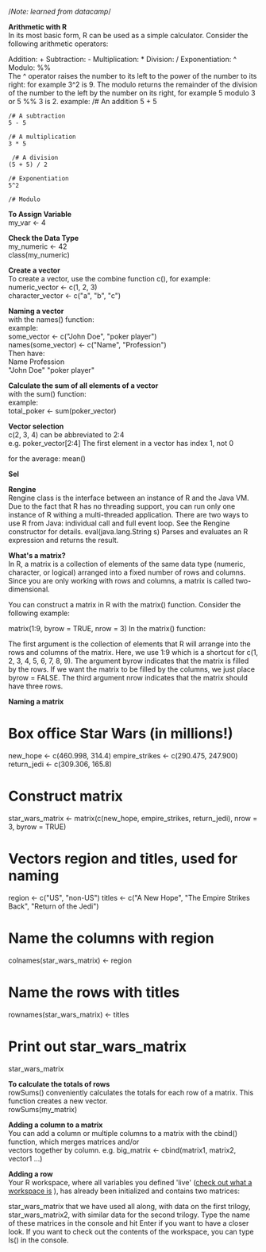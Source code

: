 /*Note: learned from datacamp*/   

**Arithmetic with R**   
In its most basic form, R can be used as a simple calculator. Consider the following arithmetic operators:

Addition: +
Subtraction: -
Multiplication: *
Division: /
Exponentiation: ^
Modulo: %%  
The ^ operator raises the number to its left to the power of the number to its right: for example 3^2 is 9.
The modulo returns the remainder of the division of the number to the left by the number on its right, for example 5 modulo 3 or 5 %% 3 is 2.
example:
    /# An addition
    5 + 5 
    
    /# A subtraction
    5 - 5 
    
    /# A multiplication
    3 * 5
    
     /# A division
    (5 + 5) / 2 
    
    /# Exponentiation
    5^2
    
    /# Modulo
    
**To Assign Variable**  
my_var <- 4   

**Check the Data Type**  
my_numeric <- 42  
class(my_numeric)

**Create a vector**  
To create a vector, use the combine function c(), for example:  
numeric_vector <- c(1, 2, 3)  
character_vector <- c("a", "b", "c")

**Naming a vector**  
with the names() function:  
example:  
some_vector <- c("John Doe", "poker player")  
names(some_vector) <- c("Name", "Profession")  
Then have:  
    Name    Profession  
 "John Doe" "poker player"

**Calculate the sum of all elements of a vector**  
with the sum() function:  
example:  
total_poker <- sum(poker_vector)  

**Vector selection**  
c(2, 3, 4) can be abbreviated to 2:4  
e.g. poker_vector[2:4]
The first element in a vector has index 1, not 0  

for the average: mean()

**Sel**

**Rengine**  
Rengine class is the interface between an instance of R and the Java VM. Due to the fact that R has no threading support, you can run only one instance of R withing a multi-threaded application. There are two ways to use R from Java: individual call and full event loop. See the Rengine constructor for details.
eval(java.lang.String s)  Parses and evaluates an R expression and returns the result.

**What's a matrix?**  
In R, a matrix is a collection of elements of the same data type (numeric, character, or logical) arranged into a fixed number of rows and columns. Since you are only working with rows and columns, a matrix is called two-dimensional.

You can construct a matrix in R with the matrix() function. Consider the following example:

matrix(1:9, byrow = TRUE, nrow = 3)
In the matrix() function:

The first argument is the collection of elements that R will arrange into the rows and columns of the matrix. Here, we use 1:9 which is a shortcut for c(1, 2, 3, 4, 5, 6, 7, 8, 9).
The argument byrow indicates that the matrix is filled by the rows. If we want the matrix to be filled by the columns, we just place byrow = FALSE.
The third argument nrow indicates that the matrix should have three rows.

**Naming a matrix**  
# Box office Star Wars (in millions!)
new_hope <- c(460.998, 314.4)
empire_strikes <- c(290.475, 247.900)
return_jedi <- c(309.306, 165.8)

# Construct matrix
star_wars_matrix <- matrix(c(new_hope, empire_strikes, return_jedi), nrow = 3, byrow = TRUE)

# Vectors region and titles, used for naming
region <- c("US", "non-US")
titles <- c("A New Hope", "The Empire Strikes Back", "Return of the Jedi")

# Name the columns with region
colnames(star_wars_matrix) <- region

# Name the rows with titles
rownames(star_wars_matrix) <- titles

# Print out star_wars_matrix
star_wars_matrix

**To calculate the totals of rows**  
rowSums() conveniently calculates the totals for each row of a matrix. This function creates a new vector.  
rowSums(my_matrix)  

**Adding a column to a matrix**  
You can add a column or multiple columns to a matrix with the cbind() function, which merges matrices and/or  
vectors together by column. e.g.
big_matrix <- cbind(matrix1, matrix2, vector1 ...)

**Adding a row**  
Your R workspace, where all variables you defined 'live' ([check out what a workspace is](http://www.statmethods.net/interface/workspace.html) ), has already been initialized and contains two matrices:

star_wars_matrix that we have used all along, with data on the first trilogy,
star_wars_matrix2, with similar data for the second trilogy.
Type the name of these matrices in the console and hit Enter if you want to have a closer look. If you want to check out the contents of the workspace, you can type ls() in the console.
